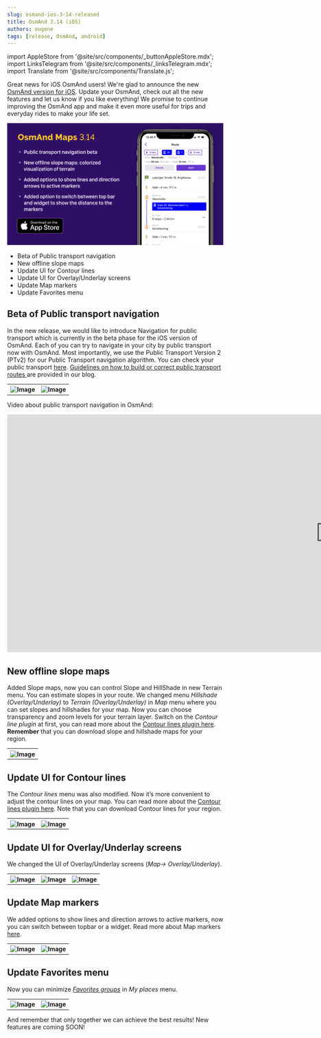 ```yaml
---
slug: osmand-ios-3-14-released
title: OsmAnd 3.14 (iOS)
authors: eugene
tags: [release, OsmAnd, android]
---
```

import AppleStore from '@site/src/components/_buttonAppleStore.mdx';
import LinksTelegram from '@site/src/components/_linksTelegram.mdx';
import Translate from '@site/src/components/Translate.js';


Great news for iOS OsmAnd users!
We're glad to announce the new <a href="https://itunes.apple.com/us/app/osmand-maps-travel-navigate/id934850257">OsmAnd version for iOS</a>.
Update your OsmAnd, check out all the new features and let us know if you like everything!
We promise to continue improving the OsmAnd app and make it even more useful for trips and everyday rides to make your life set.

![OsmAnd iOS 3.14](./12.png)



<!--truncate-->

* Beta of Public transport navigation
* New offline slope maps
* Update UI for Contour lines
* Update UI for Overlay/Underlay screens
* Update Map markers
* Update Favorites menu


## Beta of Public transport navigation

In the new release, we would like to introduce Navigation for public transport which is currently in the beta phase for the iOS version of OsmAnd. Each of you can try to navigate in your city by public transport now with OsmAnd. Most importantly, we use the Public Transport Version 2 (PTv2) for our Public Transport navigation algorithm. You can check your public transport <a href="http://tools.geofabrik.de/osmi/">here</a>. <a href="https://osmand.net/blog/guideline-pt">Guidelines on how to build or correct public transport routes </a>are provided in our blog.

<table>
  <tr>
    <th><img src={require('./1.jpg').default} alt="Image"/></th>
    <th><img src={require('./2.jpg').default} alt="Image"/></th>
    </tr>
</table> 

Video about public transport navigation in OsmAnd:

<iframe width="1519" height="554" src="https://www.youtube.com/embed/SPab09kaWPc" frameborder="0" allowfullscreen></iframe>


## New offline slope maps

Added Slope maps, now you can control Slope and HillShade in new Terrain menu.
You can estimate slopes in your route. We changed menu *Hillshade (Overlay/Underlay)* to *Terrain (Overlay/Underlay)* in *Map* menu where you can set slopes and hillshades for your map. Now you can choose transparency and zoom levels for your terrain layer. Switch on the *Contour line plugin* at first, you can read more about the <a href="https://osmand.net/features/contour-lines-plugin#How_to_use_it_I">Contour lines plugin here</a>. **Remember** that you can download slope and hillshade maps for your region.

<table>
  <tr>
    <th><img src={require('./ter8.jpg').default} alt="Image"/></th>
    </tr>
</table> 

## Update UI for Contour lines

The *Contour lines* menu was also modified. Now it’s more convenient to adjust the contour lines on your map. You can read more about the <a href="https://osmand.net/features/contour-lines-plugin#How_to_use_it_I">Contour lines plugin here</a>. Note that you can download Contour lines for your region.

<table>
  <tr>
    <th><img src={require('./3.jpg').default} alt="Image"/></th>
    <th><img src={require('./4.jpg').default} alt="Image"/></th>
    </tr>
</table> 

## Update UI for Overlay/Underlay screens

We changed the UI of Overlay/Underlay screens (*Map-> Overlay/Underlay*).

<table>
  <tr>
    <th><img src={require('./5.jpg').default} alt="Image"/></th>
    <th><img src={require('./6.jpg').default} alt="Image"/></th>
    <th><img src={require('./7.jpg').default} alt="Image"/></th>
    </tr>
</table> 

## Update Map markers

We added options to show lines and direction arrows to active markers, now you can switch between topbar or a widget. Read more about Map markers <a href="https://osmand.net/features/map-markers#map_markers_I">here</a>.

<table>
  <tr>
    <th><img src={require('./10.jpg').default} alt="Image"/></th>
    <th><img src={require('./11.jpg').default} alt="Image"/></th>
    </tr>
</table> 

## Update Favorites menu

Now you can minimize <a href="https://osmand.net/features/favourites#Using_favorites_ios">*Favorites groups*</a> in *My places* menu.

<table>
  <tr>
    <th><img src={require('./8.jpg').default} alt="Image"/></th>
    <th><img src={require('./9.jpg').default} alt="Image"/></th>
    </tr>
</table> 


And remember that only together we can achieve the best results!
New features are coming SOON!






<LinksTelegram/>
<AppleStore/>
